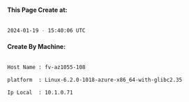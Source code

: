 
   
#### This Page Create at:

```bash

2024-01-19 - 15:40:06 UTC

```

#### Create By Machine:

```bash

Host Name : fv-az1055-108

platform  : Linux-6.2.0-1018-azure-x86_64-with-glibc2.35

Ip Local  : 10.1.0.71

```

